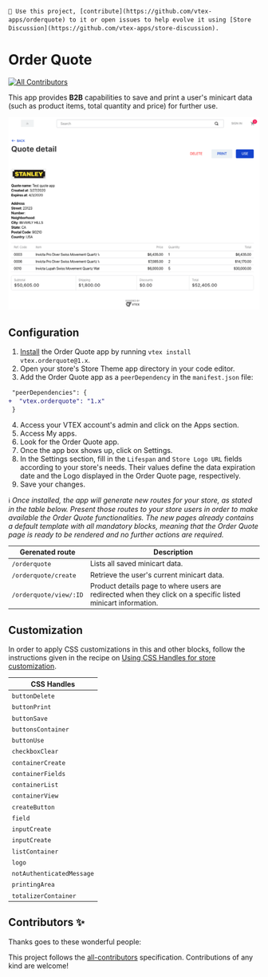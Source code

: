 `📢 Use this project, [contribute](https://github.com/vtex-apps/orderquote) to it or open issues to help evolve it using [Store Discussion](https://github.com/vtex-apps/store-discussion).`

# Order Quote

<!-- ALL-CONTRIBUTORS-BADGE:START - Do not remove or modify this section -->
[![All Contributors](https://img.shields.io/badge/all_contributors-0-orange.svg?style=flat-square)](#contributors-)
<!-- ALL-CONTRIBUTORS-BADGE:END -->

This app provides **B2B** capabilities to save and print a user's minicart data (such as product items, total quantity and price) for further use. 

![View Quotation](./image/view.png)

## Configuration

1. [Install](https://vtex.io/docs/recipes/development/installing-an-app/) the Order Quote app by running `vtex install vtex.orderquote@1.x`.
2. Open your store's Store Theme app directory in your code editor.
3. Add the Order Quote app as a `peerDependency` in the `manifest.json` file:

```diff
 "peerDependencies": {
+  "vtex.orderquote": "1.x"
 }
```

4. Access your VTEX account's admin and click on the Apps section. 
5. Access My apps.
6. Look for the Order Quote app. 
7. Once the app box shows up, click on Settings.
8. In the Settings section, fill in the `Lifespan` and `Store Logo URL` fields according to your store's needs. Their values define the data expiration date and the Logo displayed in the Order Quote page, respectively. 
9. Save your changes.

:information_source: *Once installed, the app will generate new routes for your store, as stated in the table below. Present those routes to your store users in order to make available the Order Quote functionalities. The new pages already contains a default template with all mandatory blocks, meaning that the Order Quote page is ready to be rendered and no further actions are required.*

| Gerenated route        | Description                                                                            |
| ---------------------- | -------------------------------------------------------------------------------------- |
| `/orderquote`          | Lists all saved minicart data.                                                           |
| `/orderquote/create`   | Retrieve the user's current minicart data.                    |
| `/orderquote/view/:ID` | Product details page to where users are redirected when they click on a specific listed minicart information.  |

## Customization

In order to apply CSS customizations in this and other blocks, follow the instructions given in the recipe on [Using CSS Handles for store customization](https://vtex.io/docs/recipes/style/using-css-handles-for-store-customization).

| CSS Handles               |
| ------------------------- |
| `buttonDelete`            |
| `buttonPrint`             |
| `buttonSave`              |
| `buttonsContainer`        |
| `buttonUse`               |
| `checkboxClear`           |
| `containerCreate`         |
| `containerFields`         |
| `containerList`           |
| `containerView`           |
| `createButton`            |
| `field`                   |
| `inputCreate`             |
| `inputCreate`             |
| `listContainer`           |
| `logo`                    |
| `notAuthenticatedMessage` |
| `printingArea`            |
| `totalizerContainer`      |

<!-- DOCS-IGNORE:start -->

## Contributors ✨

Thanks goes to these wonderful people:

<!-- ALL-CONTRIBUTORS-LIST:START - Do not remove or modify this section -->
<!-- prettier-ignore-start -->
<!-- markdownlint-disable -->
<!-- markdownlint-enable -->
<!-- prettier-ignore-end -->

<!-- ALL-CONTRIBUTORS-LIST:END -->

This project follows the [all-contributors](https://github.com/all-contributors/all-contributors) specification. Contributions of any kind are welcome!

<!-- DOCS-IGNORE:end -->

